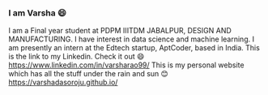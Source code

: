 ### I am Varsha :smile:

I am a Final year student at PDPM IIITDM JABALPUR, DESIGN AND MANUFACTURING.
I have interest in data science and machine learning. I am presently an intern at the Edtech startup, AptCoder, based in India.
This is the link to my Linkedin. Check it out :smile: https://www.linkedin.com/in/varsharao99/
This is my personal website which has all the stuff under the rain and sun :blush: https://varshadasoroju.github.io/
